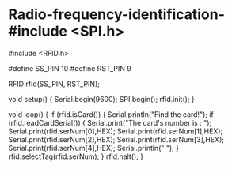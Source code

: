 # Radio-frequency-identification-#include <SPI.h>
#include <RFID.h>

#define SS_PIN 10
#define RST_PIN 9

RFID rfid(SS_PIN, RST_PIN);

void setup()
{
  Serial.begin(9600);
  SPI.begin();
  rfid.init();
}

void loop()
{
  if (rfid.isCard()) {
    Serial.println("Find the card!");
    if (rfid.readCardSerial()) {
      Serial.print("The card's number is  : ");
      Serial.print(rfid.serNum[0],HEX);
      Serial.print(rfid.serNum[1],HEX);
      Serial.print(rfid.serNum[2],HEX);
      Serial.print(rfid.serNum[3],HEX);
      Serial.print(rfid.serNum[4],HEX);
      Serial.println(" ");
    }
    rfid.selectTag(rfid.serNum);
  }
  rfid.halt();
}
